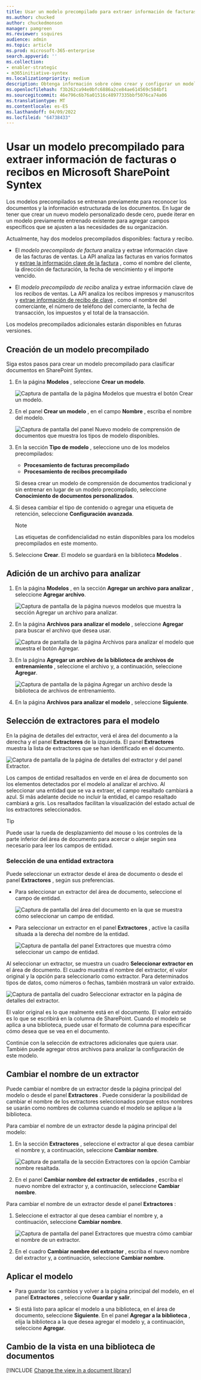 ```yaml
---
title: Usar un modelo precompilado para extraer información de facturas o recibos en Microsoft SharePoint Syntex
ms.author: chucked
author: chuckedmonson
manager: pamgreen
ms.reviewer: ssquires
audience: admin
ms.topic: article
ms.prod: microsoft-365-enterprise
search.appverid: ''
ms.collection:
- enabler-strategic
- m365initiative-syntex
ms.localizationpriority: medium
description: Obtenga información sobre cómo crear y configurar un modelo precompilado en SharePoint Syntex.
ms.openlocfilehash: f3b262ca94e0bfc6886a2ce84ae614569c584bf1
ms.sourcegitcommit: 46e796c6b76a01516c48977335bbf5076ca74a06
ms.translationtype: MT
ms.contentlocale: es-ES
ms.lasthandoff: 04/09/2022
ms.locfileid: "64738433"
---
```

# <a name="use-a-prebuilt-model-to-extract-info-from-invoices-or-receipts-in-microsoft-sharepoint-syntex"></a>Usar un modelo precompilado para extraer información de facturas o recibos en Microsoft SharePoint Syntex

Los modelos precompilados se entrenan previamente para reconocer los documentos y la información estructurada de los documentos. En lugar de tener que crear un nuevo modelo personalizado desde cero, puede iterar en un modelo previamente entrenado existente para agregar campos específicos que se ajusten a las necesidades de su organización. 

Actualmente, hay dos modelos precompilados disponibles: factura y recibo.

- El *modelo precompilado de factura* analiza y extrae información clave de las facturas de ventas. La API analiza las facturas en varios formatos y [extrae la información clave de la factura](/azure/applied-ai-services/form-recognizer/concept-invoice#field-extraction) , como el nombre del cliente, la dirección de facturación, la fecha de vencimiento y el importe vencido.

- El *modelo precompilado de recibo* analiza y extrae información clave de los recibos de ventas. La API analiza los recibos impresos y manuscritos y [extrae información de recibo de clave](/azure/applied-ai-services/form-recognizer/concept-receipt#field-extraction) , como el nombre del comerciante, el número de teléfono del comerciante, la fecha de transacción, los impuestos y el total de la transacción.

Los modelos precompilados adicionales estarán disponibles en futuras versiones.

## <a name="create-a-prebuilt-model"></a>Creación de un modelo precompilado

Siga estos pasos para crear un modelo precompilado para clasificar documentos en SharePoint Syntex.

1. En la página **Modelos** , seleccione **Crear un modelo**.

    ![Captura de pantalla de la página Modelos que muestra el botón Crear un modelo.](../media/content-understanding/prebuilt-create-model-button.png) 

2. En el panel **Crear un modelo** , en el campo **Nombre** , escriba el nombre del modelo.

    ![Captura de pantalla del panel Nuevo modelo de comprensión de documentos que muestra los tipos de modelo disponibles.](../media/content-understanding/prebuilt-create-panel.png) 

3. En la sección **Tipo de modelo** , seleccione uno de los modelos precompilados:
   - **Procesamiento de facturas precompilado**
   - **Procesamiento de recibos precompilado**

   Si desea crear un modelo de comprensión de documentos tradicional y sin entrenar en lugar de un modelo precompilado, seleccione **Conocimiento de documentos personalizados**.

4. Si desea cambiar el tipo de contenido o agregar una etiqueta de retención, seleccione **Configuración avanzada**.

    > [!NOTE]
    > Las etiquetas de confidencialidad no están disponibles para los modelos precompilados en este momento.

5. Seleccione **Crear**. El modelo se guardará en la biblioteca **Modelos** .

## <a name="add-a-file-to-analyze"></a>Adición de un archivo para analizar

1. En la página **Modelos** , en la sección **Agregar un archivo para analizar** , seleccione **Agregar archivo**.

    ![Captura de pantalla de la página nuevos modelos que muestra la sección Agregar un archivo para analizar.](../media/content-understanding/prebuilt-add-file-to-analyze.png) 

2. En la página **Archivos para analizar el modelo** , seleccione **Agregar** para buscar el archivo que desea usar.

    ![Captura de pantalla de la página Archivos para analizar el modelo que muestra el botón Agregar.](../media/content-understanding/prebuilt-add-file-button.png) 

3. En la página **Agregar un archivo de la biblioteca de archivos de entrenamiento** , seleccione el archivo y, a continuación, seleccione **Agregar**.

    ![Captura de pantalla de la página Agregar un archivo desde la biblioteca de archivos de entrenamiento.](../media/content-understanding/prebuilt-add-file-from-training-library.png) 

6. En la página **Archivos para analizar el modelo** , seleccione **Siguiente**.

## <a name="select-extractors-for-your-model"></a>Selección de extractores para el modelo

En la página de detalles del extractor, verá el área del documento a la derecha y el panel **Extractores** de la izquierda. El panel **Extractores** muestra la lista de extractores que se han identificado en el documento.

   ![Captura de pantalla de la página de detalles del extractor y del panel Extractor.](../media/content-understanding/prebuilt-extractor-details-page.png) 

Los campos de entidad resaltados en verde en el área de documento son los elementos detectados por el modelo al analizar el archivo. Al seleccionar una entidad que se va a extraer, el campo resaltado cambiará a azul. Si más adelante decide no incluir la entidad, el campo resaltado cambiará a gris. Los resaltados facilitan la visualización del estado actual de los extractores seleccionados.

> [!TIP]
> Puede usar la rueda de desplazamiento del mouse o los controles de la parte inferior del área de documento para acercar o alejar según sea necesario para leer los campos de entidad.

### <a name="select-an-extractor-entity"></a>Selección de una entidad extractora

Puede seleccionar un extractor desde el área de documento o desde el panel **Extractores** , según sus preferencias.
 
- Para seleccionar un extractor del área de documento, seleccione el campo de entidad.

    ![Captura de pantalla del área del documento en la que se muestra cómo seleccionar un campo de entidad.](../media/content-understanding/prebuilt-document-area-select-field.png) 

- Para seleccionar un extractor en el panel **Extractores** , active la casilla situada a la derecha del nombre de la entidad.

    ![Captura de pantalla del panel Extractores que muestra cómo seleccionar un campo de entidad.](../media/content-understanding/prebuilt-extractors-panel-select-field.png) 

Al seleccionar un extractor, se muestra un cuadro **Seleccionar extractor en** el área de documento. El cuadro muestra el nombre del extractor, el valor original y la opción para seleccionarlo como extractor. Para determinados tipos de datos, como números o fechas, también mostrará un valor extraído.

   ![Captura de pantalla del cuadro Seleccionar extractor en la página de detalles del extractor.](../media/content-understanding/prebuilt-select-distractor-box.png) 

El valor original es lo que realmente está en el documento. El valor extraído es lo que se escribirá en la columna de SharePoint. Cuando el modelo se aplica a una biblioteca, puede usar el formato de columna para especificar cómo desea que se vea en el documento.

Continúe con la selección de extractores adicionales que quiera usar. También puede agregar otros archivos para analizar la configuración de este modelo.

## <a name="rename-an-extractor"></a>Cambiar el nombre de un extractor

Puede cambiar el nombre de un extractor desde la página principal del modelo o desde el panel **Extractores** . Puede considerar la posibilidad de cambiar el nombre de los extractores seleccionados porque estos nombres se usarán como nombres de columna cuando el modelo se aplique a la biblioteca.

Para cambiar el nombre de un extractor desde la página principal del modelo:

1. En la sección **Extractores** , seleccione el extractor al que desea cambiar el nombre y, a continuación, seleccione **Cambiar nombre**.

    ![Captura de pantalla de la sección Extractores con la opción Cambiar nombre resaltada.](../media/content-understanding/prebuilt-model-page-rename-extractor.png) 

2. En el panel **Cambiar nombre del extractor de entidades** , escriba el nuevo nombre del extractor y, a continuación, seleccione **Cambiar nombre**.

Para cambiar el nombre de un extractor desde el panel **Extractores** :

1. Seleccione el extractor al que desea cambiar el nombre y, a continuación, seleccione **Cambiar nombre**.

    ![Captura de pantalla del panel Extractores que muestra cómo cambiar el nombre de un extractor.](../media/content-understanding/prebuilt-extractors-panel-rename-field.png) 

2. En el cuadro **Cambiar nombre del extractor** , escriba el nuevo nombre del extractor y, a continuación, seleccione **Cambiar nombre**.

## <a name="apply-the-model"></a>Aplicar el modelo

- Para guardar los cambios y volver a la página principal del modelo, en el panel **Extractores** , seleccione **Guardar y salir**.

- Si está listo para aplicar el modelo a una biblioteca, en el área de documento, seleccione **Siguiente**. En el panel **Agregar a la biblioteca** , elija la biblioteca a la que desea agregar el modelo y, a continuación, seleccione **Agregar**.

## <a name="change-the-view-in-a-document-library"></a>Cambio de la vista en una biblioteca de documentos

[!INCLUDE [Change the view in a document library](../includes/change-library-view.md)]

